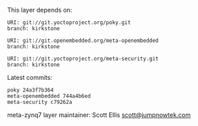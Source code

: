 This layer depends on:

    URI: git://git.yoctoproject.org/poky.git
    branch: kirkstone

    URI: git://git.openembedded.org/meta-openembedded
    branch: kirkstone

    URI: git://git.yoctoproject.org/meta-security.git
    branch: kirkstone

Latest commits:

    poky 24a3f7b364
    meta-openembedded 744a4b6ed
    meta-security c79262a

meta-zynq7 layer maintainer: Scott Ellis <scott@jumpnowtek.com>
